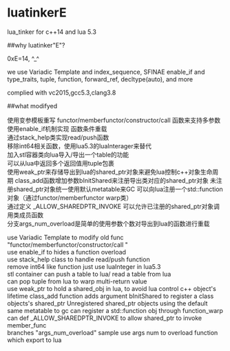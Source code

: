 # luatinkerE
lua_tinker for c++14 and lua 5.3

##why luatinker"E"?

0xE=14, ^_^


we use Variadic Template and index_sequence, SFINAE enable_if and type_traits, tuple, function, forward_ref, decltype(auto), and more 


complied with vc2015,gcc5.3,clang3.8


##what modifyed

使用变参模板重写 functor/memberfunctor/constructor/call 函数来支持多参数  
使用enable_if机制实现 函数条件重载  
通过stack_help类实现read/push函数  
移除int64相关函数，使用lua5.3的luaInterager来替代  
加入stl容器类向lua导入/导出一个table的功能  
可以从lua中返回多个返回值用tuple包裹  
使用weak_ptr来存储导出到lua的shared_ptr对象来避免lua控制c++对象生命周期
class_add函数增加参数bInitShared来注册导出类对应的shared_ptr对象
未注册shared_ptr对象统一使用默认metatable来GC
可以向lua注册一个std::function对象（通过functor/memberfunctor warp类）  
通过定义 _ALLOW_SHAREDPTR_INVOKE 可以允许已注册的shared_ptr对象调用类成员函数  
分支args_num_overload是简单的使用参数个数对导出到lua的函数进行重载


use Variadic Template to modify old func "functor/memberfunctor/constructor/call "  
use enable_if to hides a function overload  
use stack_help class to handle read/push function  
remove int64 like function just use luaInteger in lua5.3  
stl container can push a table to lua/ read a table from lua  
can pop tuple from lua to warp multi-return value  
use weak_ptr to hold a shared_obj in lua, to avoid lua control c++ object's lifetime
class_add function adds argument bInitShared to register a class objects's shared_ptr
Unregistered shared_ptr objects using the default same metatable to gc
can register a std::function obj through function_warp  
can def _ALLOW_SHAREDPTR_INVOKE to allow shared_ptr to invoke member_func  
branches "args_num_overload" sample use args num to overload function which export to lua
